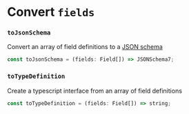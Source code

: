 # Convert `fields`

### `toJsonSchema`

Convert an array of field definitions to a
[JSON schema](https://json-schema.org/)

```ts
const toJsonSchema = (fields: Field[]) => JSONSchema7;
```

### `toTypeDefinition`

Create a typescript interface from an array of field definitions

```ts
const toTypeDefinition = (fields: Field[]) => string;
```
